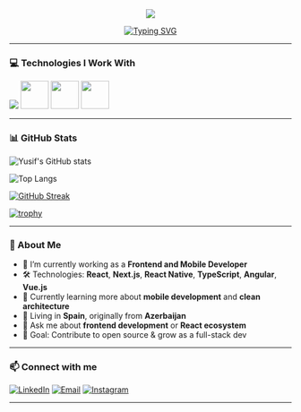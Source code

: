 <div align="center">
  <img src="https://capsule-render.vercel.app/api?type=waving&color=gradient&height=150&section=header&text=Yusif%20Jabrayilov&fontSize=50&fontColor=fff&animation=twinkling&fontAlignY=38"/>
</div>

<div align="center">

[![Typing SVG](https://readme-typing-svg.herokuapp.com?font=Fira+Code&size=22&pause=1000&color=00F7FF&center=true&vCenter=true&width=435&lines=Hi+%F0%9F%91%8B%2C+I'm+Yusif;Frontend+Developer;React+%7C+Next.js+%7C+TypeScript+Lover)](https://git.io/typing-svg)

</div>

---

### 💻 Technologies I Work With

<div style="display:flex,flexDirection:"column">
  <img src="https://skillicons.dev/icons?i=react,nextjs,ts,js,html,css,tailwind,redux,firebase,git" />
  <img src="https://media.giphy.com/media/XAxylRMCdpbEWUAvr8/giphy.gif" width="50">
  <img src="https://media.giphy.com/media/fsEaZldNC8A1PJ3mwp/giphy.gif" width="50">
  <img src="https://i.giphy.com/media/KzJkzjggfGN5Py6nkT/200.webp" width="50">
</p>

---

### 📊 GitHub Stats

![Yusif's GitHub stats](https://github-readme-stats.vercel.app/api?username=mahirliy55&show_icons=true&theme=radical&cache_buster=20250621)

![Top Langs](https://github-readme-stats.vercel.app/api/top-langs/?username=mahirliy55&layout=compact&langs_count=6&theme=radical&cache_buster=20250621)

[![GitHub Streak](https://github-readme-streak-stats.herokuapp.com/?user=mahirliy55&theme=radical&cache_buster=20250621)](https://git.io/streak-stats)

[![trophy](https://github-profile-trophy.vercel.app/?username=mahirliy55&theme=onedark&cache_buster=20250621)](https://github.com/ryo-ma/github-profile-trophy)








---

### 🚀 About Me

- 🔭 I’m currently working as a **Frontend and Mobile Developer**  
- 🛠️ Technologies: **React**, **Next.js**, **React Native**, **TypeScript**, **Angular**, **Vue.js**
- 🌱 Currently learning more about **mobile development** and **clean architecture**  
- 📍 Living in **Spain**, originally from **Azerbaijan**  
- 💬 Ask me about **frontend development** or **React ecosystem**  
- 🎯 Goal: Contribute to open source & grow as a full-stack dev

---

### 📫 Connect with me

[![LinkedIn](https://img.shields.io/badge/LinkedIn-%230077B5.svg?style=for-the-badge&logo=linkedin&logoColor=white)](https://www.linkedin.com/in/yusif-jabrayilov/)
[![Email](https://img.shields.io/badge/Email-D14836?style=for-the-badge&logo=gmail&logoColor=white)](mailto:yusifspain@gmail.com)
[![Instagram](https://img.shields.io/badge/Instagram-E4405F.svg?style=for-the-badge&logo=instagram&logoColor=white)](https://www.instagram.com/thejabrael/)


---

